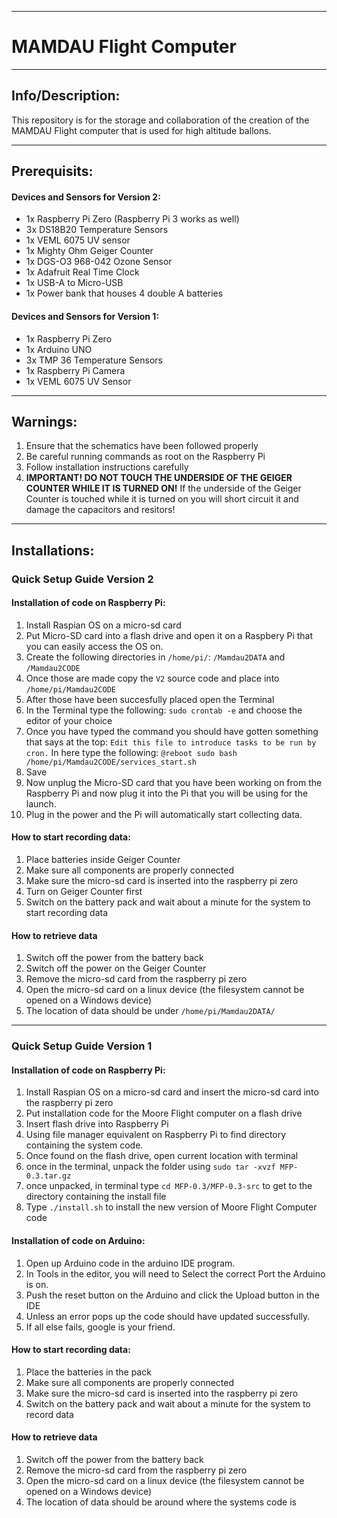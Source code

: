 


____________________________________________________________________

# MAMDAU Flight Computer 

____________________________________________________________________

## Info/Description:

This repository is for the storage and collaboration of the creation of the MAMDAU Flight computer that is used
for high altitude ballons.

____________________________________________________________________

## Prerequisits:

#### Devices and Sensors for Version 2:

- 1x Raspberry Pi Zero (Raspberry Pi 3 works as well)
- 3x DS18B20 Temperature Sensors
- 1x VEML 6075 UV sensor
- 1x Mighty Ohm Geiger Counter
- 1x DGS-O3 968-042 Ozone Sensor
- 1x Adafruit Real Time Clock
- 1x USB-A to Micro-USB
- 1x Power bank that houses 4 double A batteries

#### Devices and Sensors for Version 1:

- 1x Raspberry Pi Zero
- 1x Arduino UNO
- 3x TMP 36 Temperature Sensors
- 1x Raspberry Pi Camera
- 1x VEML 6075 UV Sensor

____________________________________________________________________

## Warnings:

1. Ensure that the schematics have been followed properly
2. Be careful running commands as root on the Raspberry Pi
3. Follow installation instructions carefully 
4. **IMPORTANT! DO NOT TOUCH THE UNDERSIDE OF THE GEIGER COUNTER WHILE IT IS TURNED ON!** If the underside of the Geiger Counter is touched while it is turned on you will short circuit it and damage the capacitors and resitors!

____________________________________________________________________

## Installations:

### Quick Setup Guide Version 2

#### Installation of code on Raspberry Pi:

1. Install Raspian OS on a micro-sd card
2. Put Micro-SD card into a flash drive and open it on a Raspbery Pi that you can easily access the OS on.
3. Create the following directories in `/home/pi/`: `/Mamdau2DATA` and `/Mamdau2CODE`
4. Once those are made copy the `V2` source code and place into `/home/pi/Mamdau2CODE`
5. After those have been succesfully placed open the Terminal
6. In the Terminal type the following: `sudo crontab -e` and choose the editor of your choice
7. Once you have typed the command you should have gotten something that says at the top: `Edit this file to introduce tasks to be run by cron.` In here type the following: `@reboot sudo bash /home/pi/Mamdau2CODE/services_start.sh`
8. Save
9. Now unplug the Micro-SD card that you have been working on from the Raspberry Pi and now plug it into the Pi that you will be using for the launch.
10. Plug in the power and the Pi will automatically start collecting data. 

#### How to start recording data:

1. Place batteries inside Geiger Counter
2. Make sure all components are properly connected
3. Make sure the micro-sd card is inserted into the raspberry pi zero
4. Turn on Geiger Counter first
5. Switch on the battery pack and wait about a minute for the system to start recording data 

#### How to retrieve data

1. Switch off the power from the battery back
2. Switch off the power on the Geiger Counter
3. Remove the micro-sd card from the raspberry pi zero
4. Open the micro-sd card on a linux device (the filesystem cannot be opened on a Windows device)
5. The location of data should be under `/home/pi/Mamdau2DATA/`

____________________________________________________________________

### Quick Setup Guide Version 1

#### Installation of code on Raspberry Pi:

1. Install Raspian OS on a micro-sd card and insert the micro-sd card into the raspberry pi zero
2. Put installation code for the Moore Flight computer on a flash drive
3. Insert flash drive into Raspberry Pi
4. Using file manager equivalent on Raspberry Pi to find directory containing the system code.
5. Once found on the flash drive, open current location with terminal
6. once in the terminal, unpack the folder using `sudo tar -xvzf MFP-0.3.tar.gz`
7. once unpacked, in terminal type `cd MFP-0.3/MFP-0.3-src` to get to the directory containing the install file
8. Type `./install.sh` to install the new version of Moore Flight Computer code

#### Installation of code on Arduino:

1. Open up Arduino code in the arduino IDE program.
2. In Tools in the editor, you will need to Select the correct Port the Arduino is on.
3. Push the reset button on the Arduino and click the Upload button in the IDE
4. Unless an error pops up the code should have updated successfully.
5. If all else fails, google is your friend.

#### How to start recording data:

1. Place the batteries in the pack
2. Make sure all components are properly connected
3. Make sure the micro-sd card is inserted into the raspberry pi zero
4. Switch on the battery pack and wait about a minute for the system to record data 

#### How to retrieve data

1. Switch off the power from the battery back
2. Remove the micro-sd card from the raspberry pi zero
3. Open the micro-sd card on a linux device (the filesystem cannot be opened on a Windows device)
4. The location of data should be around where the systems code is













